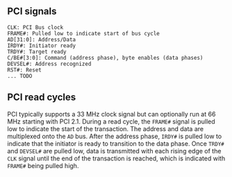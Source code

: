 ## PCI signals

```
CLK: PCI Bus clock
FRAME#: Pulled low to indicate start of bus cycle
AD[31:0]: Address/Data
IRDY#: Initiator ready
TRDY#: Target ready
C/BE#[3:0]: Command (address phase), byte enables (data phases)
DEVSEL#: Address recognized
RST#: Reset
... TODO
```

## PCI read cycles

PCI typically supports a 33 MHz clock signal but can optionally run at 66 MHz starting with PCI 2.1.
During a read cycle, the ``FRAME#`` signal is pulled low to indicate the start of the transaction.
The address and data are multiplexed onto the ``AD`` bus. After the address phase, ``IRDY#`` is pulled
low to indicate that the initiator is ready to transition to the data phase. Once ``TRDY#`` and ``DEVSEL#``
are pulled low, data is transmitted with each rising edge of the ``CLK`` signal until the end of the transaction
is reached, which is indicated with ``FRAME#`` being pulled high.
